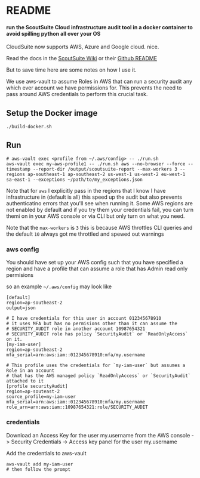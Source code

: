 # README
#### run the ScoutSuite Cloud infrastructure audit tool in a docker container to avoid spilling python all over your OS

CloudSuite now supports AWS, Azure and Google cloud. nice.

Read the docs in the [ScoutSuite Wiki](https://github.com/nccgroup/ScoutSuite/wiki) or their [Github README](https://github.com/nccgroup/ScoutSuite/blob/master/README.md)

But to save time here are some notes on how I use it.

We use aws-vault to assume Roles in AWS that can run a security audit any which ever account we have permissions for. This prevents the need to pass around AWS credentials to perform this crucial task.


## Setup the Docker image

    ./build-docker.sh

## Run
    
    # aws-vault exec <profile from ~/.aws/config> -- ./run.sh
    aws-vault exec my-aws-profile1 -- ./run.sh aws --no-browser --force --timestamp --report-dir /output/scoutsuite-report --max-workers 3 --regions ap-southeast-1 ap-southeast-2 us-west-1 us-west-2 eu-west-1 sa-east-1 --exceptions ~/path/to/my_exceptions.json

Note that for `aws` I explicitly pass in the regions that I know I have infrastructure in (default is all) this speed up the audit but also prevents authenticatino errors that you'll see when running it. Some AWS regions are not enabled by default and if you try them your credentials fail, you can turn themi on in your AWS console or via CLI but only turn on what you need.

Note that the `max-workers` is `3` this is because AWS throttles CLI queries and the default `10` always got me throttled and spewed out warnings

### aws config
You should have set up your AWS config such that you have specified a region
and have a profile that can assume a role that has Admin read only permisions

so an example `~/.aws/config` may look like

    [default]
    region=ap-southeast-2
    output=json

    # I have credentials for this user in account 012345678910
    # it uses MFA but has no permisions other than it can assume the 
    # SECURITY_AUDIT role in another account 10987654321
    # SECURITY_AUDIT role has policy `SecurityAudit` or `ReadOnlyAccess` on it.
    [my-iam-user]
    region=ap-southeast-2
    mfa_serial=arn:aws:iam::012345678910:mfa/my.username

    # This profile uses the credentials for `my-iam-user` but assumes a Role in an account
    # that has the AWS managed policy `ReadOnlyAccess` or `SecurityAudit` attached to it
    [profile securityAudit]
    region=ap-souteast-2
    source_profile=my-iam-user
    mfa_serial=arn:aws:iam::012345678910:mfa/my.username
    role_arn=arn:aws:iam::10987654321:role/SECURITY_AUDIT

### credentials
Download an Access Key for the user my.username from the AWS console -> Security Credentials -> Access key panel for the user my.username

Add the credentials to aws-vault

    aws-vault add my-iam-user
    # then follow the prompt

